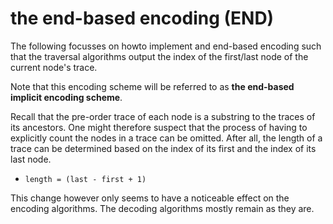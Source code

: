 
# the end-based encoding (END)

The following focusses on howto implement and end-based encoding such that the
traversal algorithms output the index of the first/last node of the current
node's trace.

Note that this encoding scheme will be referred to as
**the end-based implicit encoding scheme**.

Recall that the pre-order trace of each node is a substring to the traces of its
ancestors. One might therefore suspect that the process of having to explicitly
count the nodes in a trace can be omitted. After all, the length of a trace can
be determined based on the index of its first and the index of its last node.

* `length = (last - first + 1)`

This change however only seems to have a noticeable effect on the encoding
algorithms. The decoding algorithms mostly remain as they are.
